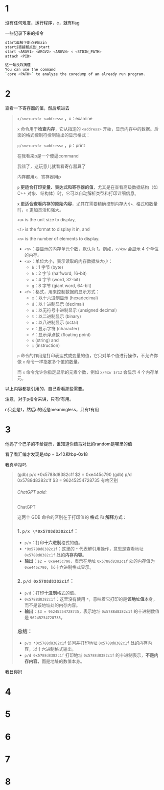 # 1

没有任何难度，运行程序，c，就有flag



一些记录下来的指令

```sh
start直接下断点到main
starti直接断点到_start
start <ARGV1> <ARGV2> <ARGVN> < <STDIN_PATH>
attach <PID>

这一句没咋搞懂
You can use the command
`core <PATH>` to analyze the coredump of an already run program.
```



# 2

查看一下寄存器的值，然后填进去



> `x/<n><u><f> <address>` ，x：examine
>
> `x` 命令用于**检查内存**，它从指定的 `<address>` 开始，显示内存中的数据。后面的格式控制符控制输出的显示格式：
>
> `p/<n><u><f> <address>` ，p：print
>
> 在我看来p是一个傻逼command
>
> 我错了，这玩意儿就看看寄存器算了
>
> 内存都用x，寄存器用p
>
> **`p` 更适合打印变量、表达式和寄存器的值**，尤其是在查看高级数据结构（如 C++ 对象、结构体）时，它可以自动解析类型和打印详细信息。
>
> **`x` 更适合查看内存的原始内容**，尤其在需要精确控制内存大小、格式和数量时，`x` 更加灵活和强大。
>
> 
>
> `<u>` is the unit size to display, 
>
> `<f>` is the format to display it in, and 
>
> `<n>` is the number of elements to display. 
>
> - `<n>`：要显示的内存单元个数，默认为 1。例如，`x/4xw` 会显示 4 个单位的内存。
> - `<u>`：单位大小，表示读取的内存数据块大小：
>   - `b`：1 字节 (byte)
>   - `h`：2 字节 (halfword, 16-bit)
>   - `w`：4 字节 (word, 32-bit)
>   - `g`：8 字节 (giant word, 64-bit)
> - `<f>`：格式，用来控制数据的显示方式：
>   - `x`：以十六进制显示 (hexadecimal)
>   - `d`：以十进制显示 (decimal)
>   - `u`：以无符号十进制显示 (unsigned decimal)
>   - `t`：以二进制显示 (binary)
>   - `o`：以八进制显示 (octal)
>   - `c`：显示字符 (character)
>   - `f`：显示浮点数 (floating point)
>   - `s` (string) and 
>   - `i` (instruction)
>
> `p` 命令的作用是打印表达式或变量的值，它只对单个值进行操作，不允许你像 `x` 命令一样指定多个值的数量。
>
> 而 `x` 命令允许你指定显示的元素个数，例如 `x/4xw $r12` 会显示 4 个内存单元。



以上内容都是引用的，自己看看那些需要。

注意，对于p指令来讲，只有f有用。

n只会是1，然后u的话是meaningless，只有f有用

# 3

他妈了个巴子的不给提示，谁知道你踏马对比的random是哪里的值

看了看汇编才发现是$rbp-0x10和$rbp-0x18

我真草拟吗

> (gdb) p/x *0x5788d8382c1f $2 = 0xe445c790 (gdb) p/d 0x5788d8382c1f $3 = 96245254728735    有啥区别
>
> 
>
> ###### ChatGPT said:
>
> ChatGPT
>
> 这两个 GDB 命令的区别在于打印值的 **格式** 和 **解释方式**：
>
> ### 1. **`p/x \*0x5788d8382c1f`**：
>
> - `p/x`：打印**十六进制**格式的值。
> - `*0x5788d8382c1f`：这里的 `*` 代表解引用操作，意思是查看地址 `0x5788d8382c1f` 处的**内存内容**。
> - **输出**：`$2 = 0xe445c790`，表示在地址 `0x5788d8382c1f` 处的内存值为 `0xe445c790`，以十六进制格式显示。
>
> ### 2. **`p/d 0x5788d8382c1f`**：
>
> - `p/d`：打印**十进制**格式的值。
> - `0x5788d8382c1f`：这里没有使用 `*`，意味着它打印的是**该地址值**本身，而不是该地址处的内存内容。
> - **输出**：`$3 = 96245254728735`，表示地址 `0x5788d8382c1f` 的十进制数值是 `96245254728735`。
>
> ### 总结：
>
> - `p/x *0x5788d8382c1f` 访问并打印地址 `0x5788d8382c1f` 处的内存内容，以十六进制格式输出。
> - `p/d 0x5788d8382c1f` 打印地址 `0x5788d8382c1f` 的十进制表示，**不是内存内容**，而是地址的数值本身。

我日你妈



# 4









# 5



# 6



# 7



# 8



